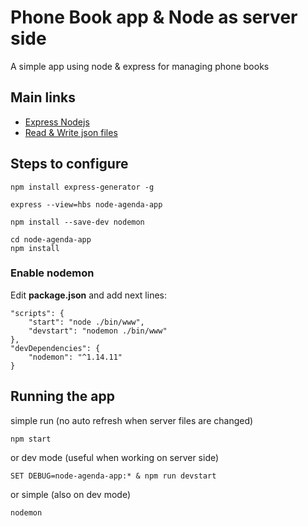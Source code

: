 # Phone Book app & Node as server side

A simple app using node & express for managing phone books

## Main links

 - [Express Nodejs](https://developer.mozilla.org/en-US/docs/Learn/Server-side/Express_Nodejs/skeleton_website)
 - [Read & Write json files](http://stackabuse.com/reading-and-writing-json-files-with-node-js/)

## Steps to configure

```
npm install express-generator -g
```

```
express --view=hbs node-agenda-app
```

```
npm install --save-dev nodemon
```

```
cd node-agenda-app
npm install
```

### Enable nodemon
Edit **package.json** and add next lines:
```
"scripts": {
    "start": "node ./bin/www",
    "devstart": "nodemon ./bin/www"
},
"devDependencies": {
    "nodemon": "^1.14.11"
}
```

## Running the app

simple run (no auto refresh when server files are changed)
```
npm start
```
or dev mode (useful when working on server side)
```
SET DEBUG=node-agenda-app:* & npm run devstart
```
or simple (also on dev mode)
```
nodemon
```
